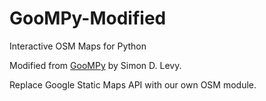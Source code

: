 # GooMPy-Modified
Interactive OSM Maps for Python

Modified from [GooMPy](https://github.com/simondlevy/GooMPy) by Simon D. Levy.

Replace Google Static Maps API with our own OSM module.